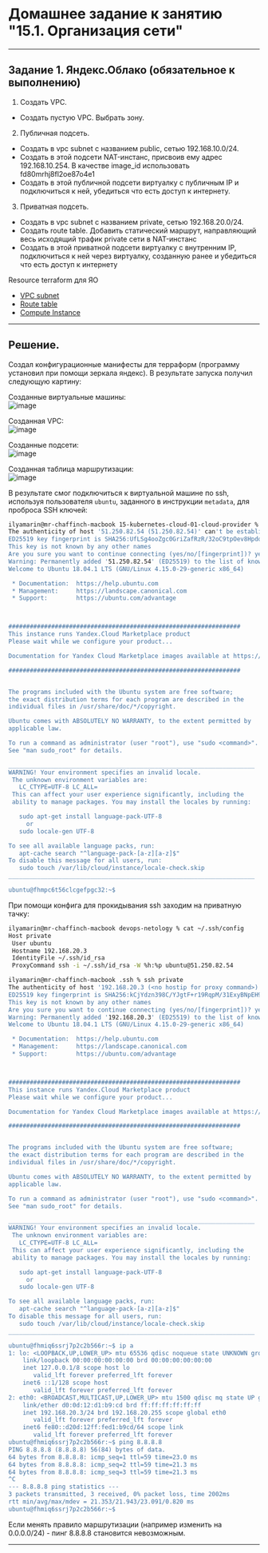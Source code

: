 # Домашнее задание к занятию "15.1. Организация сети"
---
## Задание 1. Яндекс.Облако (обязательное к выполнению)

1. Создать VPC.
- Создать пустую VPC. Выбрать зону.
2. Публичная подсеть.
- Создать в vpc subnet с названием public, сетью 192.168.10.0/24.
- Создать в этой подсети NAT-инстанс, присвоив ему адрес 192.168.10.254. В качестве image_id использовать fd80mrhj8fl2oe87o4e1
- Создать в этой публичной подсети виртуалку с публичным IP и подключиться к ней, убедиться что есть доступ к интернету.
3. Приватная подсеть.
- Создать в vpc subnet с названием private, сетью 192.168.20.0/24.
- Создать route table. Добавить статический маршрут, направляющий весь исходящий трафик private сети в NAT-инстанс
- Создать в этой приватной подсети виртуалку с внутренним IP, подключиться к ней через виртуалку, созданную ранее и убедиться что есть доступ к интернету

Resource terraform для ЯО
- [VPC subnet](https://registry.terraform.io/providers/yandex-cloud/yandex/latest/docs/resources/vpc_subnet)
- [Route table](https://registry.terraform.io/providers/yandex-cloud/yandex/latest/docs/resources/vpc_route_table)
- [Compute Instance](https://registry.terraform.io/providers/yandex-cloud/yandex/latest/docs/resources/compute_instance)
---
## Решение.
Создал конфигурационные манифесты для терраформ (программу установил при помощи зеркала яндекс). В результате запуска получил следующую картину:  

Созданные виртуальные машины:  
![image](screens/scr1.png)  
  
Созданная VPC:  
![image](screens/scr2.png)  

Созданные подсети:  
![image](screens/scr3.png)  

Созданная таблица маршрутизации:  
![image](screens/scr4.png)

В результате смог подключиться к виртуальной машине по ssh, используя пользователя ``ubuntu``, заданного в инструкции ``metadata``, для проброса SSH ключей:
```bash
ilyamarin@mr-chaffinch-macbook 15-kubernetes-cloud-01-cloud-provider % ssh ubuntu@51.250.82.54
The authenticity of host '51.250.82.54 (51.250.82.54)' can't be established.
ED25519 key fingerprint is SHA256:UfLSg4ooZgc0GriZafRzR/32oC9tpOev8HpdqYRJhZI.
This key is not known by any other names
Are you sure you want to continue connecting (yes/no/[fingerprint])? yes
Warning: Permanently added '51.250.82.54' (ED25519) to the list of known hosts.
Welcome to Ubuntu 18.04.1 LTS (GNU/Linux 4.15.0-29-generic x86_64)

 * Documentation:  https://help.ubuntu.com
 * Management:     https://landscape.canonical.com
 * Support:        https://ubuntu.com/advantage



#################################################################
This instance runs Yandex.Cloud Marketplace product
Please wait while we configure your product...

Documentation for Yandex Cloud Marketplace images available at https://cloud.yandex.ru/docs

#################################################################


The programs included with the Ubuntu system are free software;
the exact distribution terms for each program are described in the
individual files in /usr/share/doc/*/copyright.

Ubuntu comes with ABSOLUTELY NO WARRANTY, to the extent permitted by
applicable law.

To run a command as administrator (user "root"), use "sudo <command>".
See "man sudo_root" for details.

_____________________________________________________________________
WARNING! Your environment specifies an invalid locale.
 The unknown environment variables are:
   LC_CTYPE=UTF-8 LC_ALL=
 This can affect your user experience significantly, including the
 ability to manage packages. You may install the locales by running:

   sudo apt-get install language-pack-UTF-8
     or
   sudo locale-gen UTF-8

To see all available language packs, run:
   apt-cache search "^language-pack-[a-z][a-z]$"
To disable this message for all users, run:
   sudo touch /var/lib/cloud/instance/locale-check.skip
_____________________________________________________________________

ubuntu@fhmpc6t56clcgefpgc32:~$
```
При помощи конфига для прокидывания ssh заходим на приватную тачку:
```bash
ilyamarin@mr-chaffinch-macbook devops-netology % cat ~/.ssh/config 
Host private
 User ubuntu
 Hostname 192.168.20.3
 IdentityFile ~/.ssh/id_rsa
 ProxyCommand ssh -i ~/.ssh/id_rsa -W %h:%p ubuntu@51.250.82.54
```
```bash
ilyamarin@mr-chaffinch-macbook .ssh % ssh private
The authenticity of host '192.168.20.3 (<no hostip for proxy command>)' can't be established.
ED25519 key fingerprint is SHA256:kCjYdzn398C/YJgtF+r19RqpM/31ExyBNpEH9lgwDoQ.
This key is not known by any other names
Are you sure you want to continue connecting (yes/no/[fingerprint])? yes
Warning: Permanently added '192.168.20.3' (ED25519) to the list of known hosts.
Welcome to Ubuntu 18.04.1 LTS (GNU/Linux 4.15.0-29-generic x86_64)

 * Documentation:  https://help.ubuntu.com
 * Management:     https://landscape.canonical.com
 * Support:        https://ubuntu.com/advantage



#################################################################
This instance runs Yandex.Cloud Marketplace product
Please wait while we configure your product...

Documentation for Yandex Cloud Marketplace images available at https://cloud.yandex.ru/docs

#################################################################


The programs included with the Ubuntu system are free software;
the exact distribution terms for each program are described in the
individual files in /usr/share/doc/*/copyright.

Ubuntu comes with ABSOLUTELY NO WARRANTY, to the extent permitted by
applicable law.

To run a command as administrator (user "root"), use "sudo <command>".
See "man sudo_root" for details.

_____________________________________________________________________
WARNING! Your environment specifies an invalid locale.
 The unknown environment variables are:
   LC_CTYPE=UTF-8 LC_ALL=
 This can affect your user experience significantly, including the
 ability to manage packages. You may install the locales by running:

   sudo apt-get install language-pack-UTF-8
     or
   sudo locale-gen UTF-8

To see all available language packs, run:
   apt-cache search "^language-pack-[a-z][a-z]$"
To disable this message for all users, run:
   sudo touch /var/lib/cloud/instance/locale-check.skip
_____________________________________________________________________

ubuntu@fhmiq6ssrj7p2c2b566r:~$ ip a
1: lo: <LOOPBACK,UP,LOWER_UP> mtu 65536 qdisc noqueue state UNKNOWN group default qlen 1000
    link/loopback 00:00:00:00:00:00 brd 00:00:00:00:00:00
    inet 127.0.0.1/8 scope host lo
       valid_lft forever preferred_lft forever
    inet6 ::1/128 scope host
       valid_lft forever preferred_lft forever
2: eth0: <BROADCAST,MULTICAST,UP,LOWER_UP> mtu 1500 qdisc mq state UP group default qlen 1000
    link/ether d0:0d:12:d1:b9:cd brd ff:ff:ff:ff:ff:ff
    inet 192.168.20.3/24 brd 192.168.20.255 scope global eth0
       valid_lft forever preferred_lft forever
    inet6 fe80::d20d:12ff:fed1:b9cd/64 scope link
       valid_lft forever preferred_lft forever
ubuntu@fhmiq6ssrj7p2c2b566r:~$ ping 8.8.8.8
PING 8.8.8.8 (8.8.8.8) 56(84) bytes of data.
64 bytes from 8.8.8.8: icmp_seq=1 ttl=59 time=23.0 ms
64 bytes from 8.8.8.8: icmp_seq=2 ttl=59 time=21.3 ms
64 bytes from 8.8.8.8: icmp_seq=3 ttl=59 time=21.3 ms
^C
--- 8.8.8.8 ping statistics ---
3 packets transmitted, 3 received, 0% packet loss, time 2002ms
rtt min/avg/max/mdev = 21.353/21.943/23.091/0.820 ms
ubuntu@fhmiq6ssrj7p2c2b566r:~$
```
Если менять правило маршрутизации (например изменить на 0.0.0.0/24) - пинг 8.8.8.8 становится невозможным. 

---